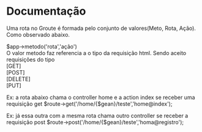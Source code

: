
<h1>Documentação</h1>

<p> Uma rota no Groute é formada pelo conjunto de valores(Meto, Rota, Ação). Como observado abaixo.</p>

 $app->metodo('rota','ação')  <br>
<span> O valor metodo faz referencia a o tipo da requisição html. Sendo aceito requisições do tipo </span> <br>
[GET] <br>
[POST] <br>
[DELETE] <br>
[PUT] <br>
<p>Ex: a rota abaixo chama o controller home e a action index se receber uma requisição get
$route->get('/home/{$gean}/teste','home@index');</p>

<p>Ex: já essa outra com a mesma rota chama outro controller se receber a requisição post
$route->post('/home/{$gean}/teste','homa@registro');</p>
